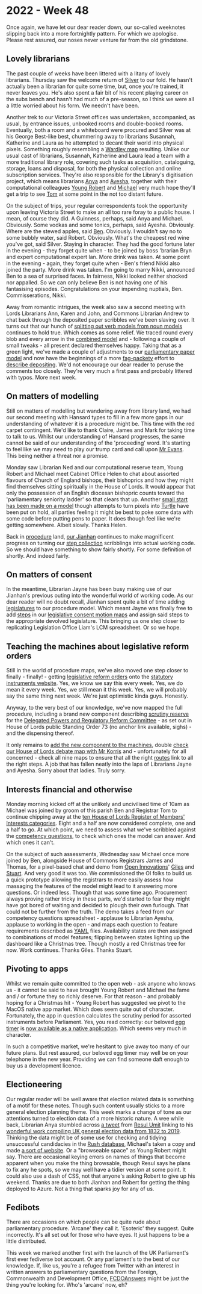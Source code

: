 # 2022 - Week 48

Once again, we have let our dear reader down, our so-called weeknotes slipping back into a more fortnightly pattern. For which we apologise. Please rest assured, our noses never venture far from the old grindstone.

## Lovely librarians

The past couple of weeks have been littered with a litany of lovely librarians. Thursday saw the welcome return of [Silver](https://twitter.com/silveroliver) to our fold. He hasn't actually been a librarian for quite some time, but, once you're trained, it never leaves you. He's also spent a fair bit of his recent playing career on the subs bench and hasn't had much of a pre-season, so I think we were all a little worried about his form. We needn't have been.

Another trek to our Victoria Street offices was undertaken, accompanied, as usual, by entrance issues, unbooked rooms and double-booked rooms. Eventually, both a room and a whiteboard were procured and Silver was at his George Best-like best, chummering away to librarians Susannah, Katherine and Laura as he attempted to decant their world into physical pixels. Something roughly resembling a [Wardley map](https://en.wikipedia.org/wiki/Wardley_map) resulting. Unlike our usual cast of librarians, Susannah, Katherine and Laura lead a team with a more traditional library role, covering such tasks as acquisition, cataloguing, storage, loans and disposal, for both the physical collection and online subscription services. They're also responsible for the Library's digitisation project, which means librarians [Anya](https://mastodon.me.uk/@anyaso) and [Ayesha](https://twitter.com/askalibrarylady), together with their computational colleagues [Young Robert](https://mastodon.me.uk/@robertbrook) and [Michael](https://mastodon.me.uk/@fantasticlife) very much hope they'll get a trip to see [Tom](https://mastodon.me.uk/@derivadow) at some point in the not too distant future.

On the subject of trips, your regular correspondents took the opportunity upon leaving Victoria Street to make an all too rare foray to a public house. I mean, of course they did. A Guinness, perhaps, said Anya and Michael. Obviously. Some vodkas and some tonics, perhaps, said Ayesha. Obviously. Where are the stewed apples, said [Ben](https://twitter.com/benwoodhams). Obviously. I wouldn't say no to some bubbly water, said Robert. Obviously.  What's the cheapest red wine you've got, said Silver. Staying in character. They had the good fortune later in the evening - they forget quite when - to be joined by boss 'brarian Bryn and expert computational expert Ian. More drink was taken. At some point in the evening - again, they forget quite when - Ben's friend Nikki also joined the party. More drink was taken. I'm going to marry Nikki, announced Ben to a sea of surprised faces. In fairness, Nikki looked neither shocked nor appalled. So we can only believe Ben is not having one of his fantasising episodes. Congratulations on your impending nuptials, Ben. Commisserations, Nikki. 

Away from romantic intrigues, the week also saw a second meeting with Lords Librarians Ann, Karen and John, and Commons Librarian Andrew to chat back through the deposited paper scribbles we've been slaving over. It turns out that our hunch of [splitting out verb models from noun models](https://github.com/ukparliament/ontologies/blob/master/making-available/meta/overview.svg) continues to hold true. Which comes as some relief. We traced round every blob and every arrow in the [combined model](https://github.com/ukparliament/ontologies/blob/master/depositing/meta/deposit.pdf) and - following a couple of small tweaks - all present declared themselves happy. Taking that as a green light, we've made a couple of adjustments to our [parliamentary paper model](https://ukparliament.github.io/ontologies/parliamentary-paper/parliamentary-paper-ontology) and now have the beginnings of a more [fag-packety](https://smethur.st/posts/176135865) effort to [describe depositing](https://ukparliament.github.io/ontologies/depositing/depositing-ontology). We'd not encourage our dear reader to peruse the comments too closely. They're very much a first pass and probably littered with typos. More next week.

## On matters of modelling

Still on matters of modelling but wandering away from library land, we had our second meeting with Hansard types to fill in a few more gaps in our understanding of whatever it is a procedure might be. This time with the red carpet contingent. We'd like to thank Claire, James and Mark for taking time to talk to us. Whilst our understanding of Hansard progresses, the same cannot be said of our understanding of the 'proceeding' word. It's starting to feel like we may need to play our trump card and call upon [Mr Evans](https://twitter.com/CourtenayIlbert). This being neither a threat nor a promise.

Monday saw Librarian Ned and our computational reserve team, Young Robert and Michael meet Cabinet Office Helen to chat about assorted flavours of Church of England bishops, their bishoprics and how they might find themselves sitting spiritually in the House of Lords. It would appear that only the possession of an English diocesan bishopric counts toward the 'parliamentary seniority ladder' so that clears that up. Another [small start has been made on a model](https://github.com/ukparliament/ontologies/blob/master/bishopric/bishopric.svg) though attempts to turn pixels into [Turtle](https://en.wikipedia.org/wiki/Turtle_(syntax)) have been put on hold, all parties feeling it might be best to poke some data with some code before putting pens to paper. It does though feel like we're getting somewhere. Albeit slowly. Thanks Helen.

Back in [procedure](https://ukparliament.github.io/ontologies/procedure/procedure-ontology) land, [our Jianhan](https://twitter.com/jianhanzhu) continues to make magnificent progress on turning our [step collection](https://ukparliament.github.io/ontologies/procedure/procedure-ontology#d4e244) scribblings into actual working code. So we should have something to show fairly shortly. For some definition of shortly. And indeed fairly.

## On matters of consent

In the meantime, Librarian Jayne has been busy making use of our Jianhan's previous outing into the wonderful world of working code. As our dear reader will no doubt recall, Jianhan spent quite a bit of time adding [legislatures](https://ukparliament.github.io/ontologies/procedure/procedure-ontology#d4e289) to our procedure model. Which meant Jayne was finally free to add [steps](https://ukparliament.github.io/ontologies/procedure/procedure-ontology#d4e175) in our [legislative consent motion maps](https://ukparliament.github.io/ontologies/procedure/maps/legislation/primary/#legislative-consent-motions) and assign said steps to the appropriate devolved legislature. This bringing us one step closer to replicating Legislation Office Liam's LCM spreadsheet. Or so we hope.

## Teaching the machines about legislative reform orders

Still in the world of procedure maps, we've also moved one step closer to finally - finally! - getting [legislative reform orders](https://ukparliament.github.io/ontologies/procedure/maps/legislation/secondary/statutory-instruments/super-affirmative-procedures/#legislative-reform-order-component-procedures) onto the [statutory instruments website](https://statutoryinstruments.parliament.uk/). Yes, we know we say this every week. Yes, we do mean it every week. Yes, we still mean it this week. Yes, we will probably say the same thing next week. We're just optimistic kinda guys. Honestly.

Anyway, to the very best of our knowledge, we've now mapped the full procedure, including a brand new component describing [scrutiny reserve](https://github.com/ukparliament/ontologies/blob/master/procedure/maps/legislation/secondary/statutory-instruments/super-affirmative-procedures/components/dprrc-scrutiny-reserve/dprrc-scrutiny-reserve.pdf) for the [Delegated Powers and Regulatory Reform Committee](https://committees.parliament.uk/committee/173/delegated-powers-and-regulatory-reform-committee/) - as set out in House of Lords public Standing Order 73 (no anchor link available, sighs) - and the dispensing thereof.

It only remains to [add the new component to the machines](https://trello.com/c/GVhtT0eq/75-dprrc-scrutiny-reserve), double [check our House of Lords debate map with Mr Korris](https://trello.com/c/WupCd1h2/63-idiot-check-lords-debates-with-mk) and - unfortunately for all concerned - check all nine maps to ensure that all the right [routes](https://ukparliament.github.io/ontologies/procedure/procedure-ontology#d4e164) link to all the right steps. A job that has fallen neatly into the laps of Librarians Jayne and Ayesha. Sorry about that ladies. Truly sorry.

## Interests financial and otherwise

Monday morning kicked off at the unlikely and uncivilised time of 10am as Michael was joined by groom of this parish Ben and Registrar Tom to continue chipping away at the [ten House of Lords Register of Members' Interests categories](https://ukparliament.github.io/ontologies/meta/relational/register-of-members-financial-interests/lords/#categories). Eight and a half are now considered complete, one and a half to go. At which point, we need to assess what we've scribbled against the [competency questions](https://docs.google.com/spreadsheets/d/1iRsQBRPChMVFitSGBtNJFGNBvFT8XGKQYYqu40zy_OM/edit?usp=sharing), to check which ones the model can answer. And which ones it can't.

On the subject of such assessments, Wednesday saw Michael once more joined by Ben, alongside House of Commons Registrars James and Thomas, for a pixel-based chat and demo from [Open Innovations](https://open-innovations.org/)' [Giles](https://mastodon.me.uk/@gilesdring) and [Stuart](https://mastodon.me.uk/@slowe). And very good it was too. We commissioned the OI folks to build us a quick prototype allowing the registrars to more easily assess how massaging the features of the model might lead to it answering more questions. Or indeed less. Though that was some time ago. Procurement always proving rather tricky in these parts, we'd started to fear they might have got bored of waiting and decided to plough their own furlough. That could not be further from the truth. The demo takes a feed from our competency questions spreadsheet - applause to Librarian Ayesha, applause to working in the open - and maps each question to feature requirements described as [YAML](https://en.wikipedia.org/wiki/YAML) files. Availability states are then assigned to combinations of model features; flipping between states lighting up the dashboard like a Christmas tree. Though mostly a red Christmas tree for now. Work continues. Thanks Giles. Thanks Stuart.

## Pivoting to apps

Whilst we remain quite committed to the open web - ask anyone who knows us - it cannot be said to have brought Young Robert and Michael the fame and / or fortune they so richly deserve. For that reason - and probably hoping for a Christmas hit - Young Robert has suggested we pivot to the MacOS native app market. Which does seem quite out of character. Fortunately, the app in question calculates the scrutiny period for assorted instruments before Parliament. Yes, you read correctly: our beloved [egg timer](https://api.parliament.uk/egg-timer) is [now available as a native application](https://api.parliament.uk/egg-timer/meta/app). Which seems very much in character.

In such a competitive market, we're hesitant to give away too many of our future plans. But rest assured, our beloved egg timer may well be on your telephone in the new year. Providing we can find someone daft enough to buy us a development licence.

## Electioneering

Our regular reader will be well aware that election related data is something of a motif for these notes. Though such content usually sticks to a more general election planning theme. This week marks a change of tone as our attentions turned to election data of a more historic nature. A wee while back, Librarian Anya stumbled across [a tweet](https://twitter.com/resulumit/status/1592406551620378624) from [Resul Umit](https://twitter.com/ResulUmit) linking to his [wonderful work compiling UK general election data from 1832 to 2019](https://doi.org/10.7910/DVN/S83HOA). Thinking the data might be of some use for checking and tidying unsuccessful candidacies in the [Rush database](https://membersafter1832.historyofparliamentonline.org/), Michael's taken a copy and made [a sort of website](https://api.parliament.uk/uk-general-elections). Or a "browseable space" as Young Robert might say. There are occasional keying errors on names of things that become apparent when you make the thing browsable, though Resul says he plans to fix any he spots, so we may well have a tidier version at some point. It could also use a dash of CSS, not that anyone's asking Robert to give up his weekend. Thanks are due to both Jianhan and Robert for getting the thing deployed to Azure. Not a thing that sparks joy for any of us.

## Fedibots

There are occasions on which people can be quite rude about parliamentary procedure. 'Arcane' they call it. 'Esoteric' they suggest. Quite incorrectly. It's all set out for those who have eyes. It just happens to be a little distributed.

This week we marked another first with the launch of the UK Parliament's first ever fediverse bot account. Or any parliament's to the best of our knowledge. If, like us, you're a refugee from Twitter with an interest in written answers to parliamentary questions from the Foreign, Commonwealth and Development Office, [FCDOAnswers](https://botsin.space/@FCDOAnswers) might be just the thing you're looking for. Who's 'arcane' now, eh?